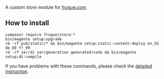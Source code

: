 A custom store module for [frugue.com](https://frugue.com).

## How to install
```
composer require frugue/store:*
bin/magento setup:upgrade
rm -rf pub/static/* && bin/magento setup:static-content:deploy en_US de_DE fr_FR
rm -rf var/di var/generation generated/code && bin/magento setup:di:compile
```
If you have problems with these commands, please check the [detailed instruction](https://mage2.pro/t/263).